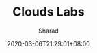 ---
weight: 1
title: "Clouds Labs"
date: 2020-03-06T21:29:01+08:00
lastmod: 2020-03-06T21:29:01+08:00
draft: false
author: "Sharad"
authorLink: "https://sharadsingh.net"
description: "Azure, kubernets ,AKS, EKS, ECS etc"
# resources:
# - name: "featured-image"
#   src: "featured-image.webp"
# - name: "featured-image-preview"
#   src: "featured-image-preview.webp"

tags: ["Azure", "AWS","Cloud", "Labs"]
categories: ["documentation"]

lightgallery: true

toc:
  auto: false
---